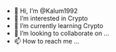 - 👋 Hi, I’m @Kalum1992
- 👀 I’m interested in Crypto
- 🌱 I’m currently learning Crypto
- 💞️ I’m looking to collaborate on ...
- 📫 How to reach me ...

<!---
Kalum1992/Kalum1992 is a ✨ special ✨ repository because its `README.md` (this file) appears on your GitHub profile.
You can click the Preview link to take a look at your changes.
--->

